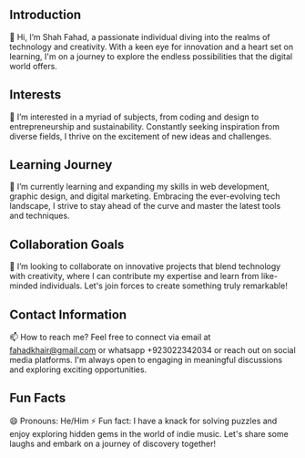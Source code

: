 ## Introduction
👋 Hi, I’m Shah Fahad, a passionate individual diving into the realms of technology and creativity. With a keen eye for innovation and a heart set on learning, I'm on a journey to explore the endless possibilities that the digital world offers.

## Interests
👀 I’m interested in a myriad of subjects, from coding and design to entrepreneurship and sustainability. Constantly seeking inspiration from diverse fields, I thrive on the excitement of new ideas and challenges.

## Learning Journey
🌱 I’m currently learning and expanding my skills in web development, graphic design, and digital marketing. Embracing the ever-evolving tech landscape, I strive to stay ahead of the curve and master the latest tools and techniques.

## Collaboration Goals
💞️ I’m looking to collaborate on innovative projects that blend technology with creativity, where I can contribute my expertise and learn from like-minded individuals. Let's join forces to create something truly remarkable!

## Contact Information
📫 How to reach me? Feel free to connect via email at fahadkhair@gmail.com or whatsapp +923022342034 or reach out on social media platforms. I'm always open to engaging in meaningful discussions and exploring exciting opportunities.

## Fun Facts
😄 Pronouns: He/Him
⚡ Fun fact: I have a knack for solving puzzles and enjoy exploring hidden gems in the world of indie music. Let's share some laughs and embark on a journey of discovery together!

<!---
fahadkhair/fahadkhair is a ✨ special ✨ repository because its `README.md` (this file) appears on your GitHub profile.
You can click the Preview link to take a look at your changes.
--->
